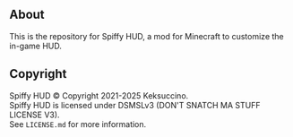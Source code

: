 ## About

This is the repository for Spiffy HUD, a mod for Minecraft to customize the in-game HUD.

## Copyright

Spiffy HUD © Copyright 2021-2025 Keksuccino.<br>
Spiffy HUD is licensed under DSMSLv3 (DON'T SNATCH MA STUFF LICENSE V3).<br>
See `LICENSE.md` for more information.

